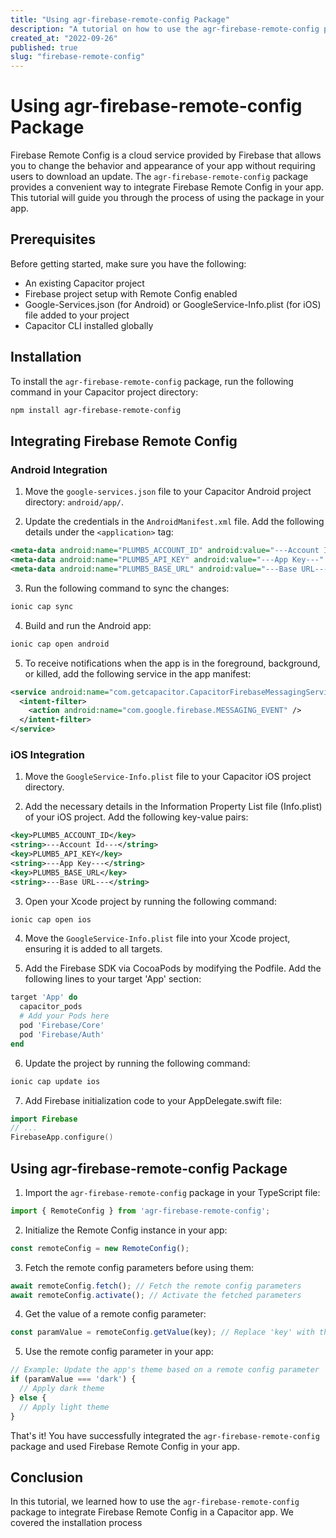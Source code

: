 ```yaml
---
title: "Using agr-firebase-remote-config Package"
description: "A tutorial on how to use the agr-firebase-remote-config package to integrate Firebase Remote Config in your app."
created_at: "2022-09-26"
published: true
slug: "firebase-remote-config"
---
```


# Using agr-firebase-remote-config Package

Firebase Remote Config is a cloud service provided by Firebase that allows you to change the behavior and appearance of your app without requiring users to download an update. The `agr-firebase-remote-config` package provides a convenient way to integrate Firebase Remote Config in your app. This tutorial will guide you through the process of using the package in your app.

## Prerequisites

Before getting started, make sure you have the following:

- An existing Capacitor project
- Firebase project setup with Remote Config enabled
- Google-Services.json (for Android) or GoogleService-Info.plist (for iOS) file added to your project
- Capacitor CLI installed globally

## Installation

To install the `agr-firebase-remote-config` package, run the following command in your Capacitor project directory:

```bash
npm install agr-firebase-remote-config
```

## Integrating Firebase Remote Config

### Android Integration

1. Move the `google-services.json` file to your Capacitor Android project directory: `android/app/`.

2. Update the credentials in the `AndroidManifest.xml` file. Add the following details under the `<application>` tag:

```xml
<meta-data android:name="PLUMB5_ACCOUNT_ID" android:value="---Account Id---" />
<meta-data android:name="PLUMB5_API_KEY" android:value="---App Key---" />
<meta-data android:name="PLUMB5_BASE_URL" android:value="---Base URL---" />
```

3. Run the following command to sync the changes:

```bash
ionic cap sync
```

4. Build and run the Android app:

```bash
ionic cap open android
```

5. To receive notifications when the app is in the foreground, background, or killed, add the following service in the app manifest:

```xml
<service android:name="com.getcapacitor.CapacitorFirebaseMessagingService" android:exported="false">
  <intent-filter>
    <action android:name="com.google.firebase.MESSAGING_EVENT" />
  </intent-filter>
</service>
```

### iOS Integration

1. Move the `GoogleService-Info.plist` file to your Capacitor iOS project directory.

2. Add the necessary details in the Information Property List file (Info.plist) of your iOS project. Add the following key-value pairs:

```xml
<key>PLUMB5_ACCOUNT_ID</key>
<string>---Account Id---</string>
<key>PLUMB5_API_KEY</key>
<string>---App Key---</string>
<key>PLUMB5_BASE_URL</key>
<string>---Base URL---</string>
```

3. Open your Xcode project by running the following command:

```bash
ionic cap open ios
```

4. Move the `GoogleService-Info.plist` file into your Xcode project, ensuring it is added to all targets.

5. Add the Firebase SDK via CocoaPods by modifying the Podfile. Add the following lines to your target 'App' section:

```ruby
target 'App' do
  capacitor_pods
  # Add your Pods here
  pod 'Firebase/Core'
  pod 'Firebase/Auth'
end
```

6. Update the project by running the following command:

```bash
ionic cap update ios
```

7. Add Firebase initialization code to your AppDelegate.swift file:

```swift
import Firebase
// ...
FirebaseApp.configure()
```

## Using agr-firebase-remote-config Package

1. Import the `agr-firebase-remote-config` package in your TypeScript file:

```typescript
import { RemoteConfig } from 'agr-firebase-remote-config';
```

2. Initialize the Remote Config instance in your app:

```typescript
const remoteConfig = new RemoteConfig();
```

3. Fetch the remote config parameters before using them:

```typescript
await remoteConfig.fetch(); // Fetch the remote config parameters
await remoteConfig.activate(); // Activate the fetched parameters
```

4. Get the value of a remote config parameter:

```typescript
const paramValue = remoteConfig.getValue(key); // Replace 'key' with the actual parameter key
```

5. Use the remote config parameter in your app:

```typescript
// Example: Update the app's theme based on a remote config parameter
if (paramValue === 'dark') {
  // Apply dark theme
} else {
  // Apply light theme
}
```

That's it! You have successfully integrated the `agr-firebase-remote-config` package and used Firebase Remote Config in your app.

## Conclusion

In this tutorial, we learned how to use the `agr-firebase-remote-config` package to integrate Firebase Remote Config in a Capacitor app. We covered the installation process